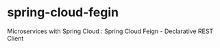 # spring-cloud-fegin
Microservices with Spring Cloud : Spring Cloud Feign - Declarative REST Client
